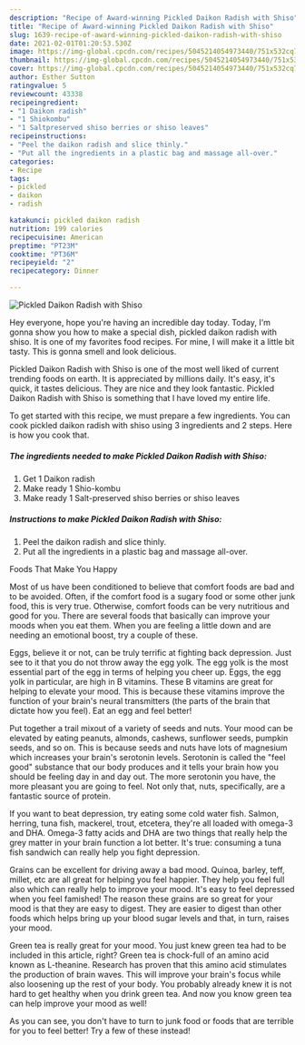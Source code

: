 ```yaml
---
description: "Recipe of Award-winning Pickled Daikon Radish with Shiso"
title: "Recipe of Award-winning Pickled Daikon Radish with Shiso"
slug: 1639-recipe-of-award-winning-pickled-daikon-radish-with-shiso
date: 2021-02-01T01:20:53.530Z
image: https://img-global.cpcdn.com/recipes/5045214054973440/751x532cq70/pickled-daikon-radish-with-shiso-recipe-main-photo.jpg
thumbnail: https://img-global.cpcdn.com/recipes/5045214054973440/751x532cq70/pickled-daikon-radish-with-shiso-recipe-main-photo.jpg
cover: https://img-global.cpcdn.com/recipes/5045214054973440/751x532cq70/pickled-daikon-radish-with-shiso-recipe-main-photo.jpg
author: Esther Sutton
ratingvalue: 5
reviewcount: 43338
recipeingredient:
- "1 Daikon radish"
- "1 Shiokombu"
- "1 Saltpreserved shiso berries or shiso leaves"
recipeinstructions:
- "Peel the daikon radish and slice thinly."
- "Put all the ingredients in a plastic bag and massage all-over."
categories:
- Recipe
tags:
- pickled
- daikon
- radish

katakunci: pickled daikon radish 
nutrition: 199 calories
recipecuisine: American
preptime: "PT23M"
cooktime: "PT36M"
recipeyield: "2"
recipecategory: Dinner

---
```



![Pickled Daikon Radish with Shiso](https://img-global.cpcdn.com/recipes/5045214054973440/751x532cq70/pickled-daikon-radish-with-shiso-recipe-main-photo.jpg)

Hey everyone, hope you're having an incredible day today. Today, I'm gonna show you how to make a special dish, pickled daikon radish with shiso. It is one of my favorites food recipes. For mine, I will make it a little bit tasty. This is gonna smell and look delicious.

Pickled Daikon Radish with Shiso is one of the most well liked of current trending foods on earth. It is appreciated by millions daily. It's easy, it's quick, it tastes delicious. They are nice and they look fantastic. Pickled Daikon Radish with Shiso is something that I have loved my entire life.




To get started with this recipe, we must prepare a few ingredients. You can cook pickled daikon radish with shiso using 3 ingredients and 2 steps. Here is how you cook that.

<!--inarticleads1-->

##### The ingredients needed to make Pickled Daikon Radish with Shiso:

1. Get 1 Daikon radish
1. Make ready 1 Shio-kombu
1. Make ready 1 Salt-preserved shiso berries or shiso leaves




<!--inarticleads2-->

##### Instructions to make Pickled Daikon Radish with Shiso:

1. Peel the daikon radish and slice thinly.
1. Put all the ingredients in a plastic bag and massage all-over.




Foods That Make You Happy


Most of us have been conditioned to believe that comfort foods are bad and to be avoided. Often, if the comfort food is a sugary food or some other junk food, this is very true. Otherwise, comfort foods can be very nutritious and good for you. There are several foods that basically can improve your moods when you eat them. When you are feeling a little down and are needing an emotional boost, try a couple of these.

Eggs, believe it or not, can be truly terrific at fighting back depression. Just see to it that you do not throw away the egg yolk. The egg yolk is the most essential part of the egg in terms of helping you cheer up. Eggs, the egg yolk in particular, are high in B vitamins. These B vitamins are great for helping to elevate your mood. This is because these vitamins improve the function of your brain's neural transmitters (the parts of the brain that dictate how you feel). Eat an egg and feel better!

Put together a trail mixout of a variety of seeds and nuts. Your mood can be elevated by eating peanuts, almonds, cashews, sunflower seeds, pumpkin seeds, and so on. This is because seeds and nuts have lots of magnesium which increases your brain's serotonin levels. Serotonin is called the "feel good" substance that our body produces and it tells your brain how you should be feeling day in and day out. The more serotonin you have, the more pleasant you are going to feel. Not only that, nuts, specifically, are a fantastic source of protein.

If you want to beat depression, try eating some cold water fish. Salmon, herring, tuna fish, mackerel, trout, etcetera, they're all loaded with omega-3 and DHA. Omega-3 fatty acids and DHA are two things that really help the grey matter in your brain function a lot better. It's true: consuming a tuna fish sandwich can really help you fight depression. 

Grains can be excellent for driving away a bad mood. Quinoa, barley, teff, millet, etc are all great for helping you feel happier. They help you feel full also which can really help to improve your mood. It's easy to feel depressed when you feel famished! The reason these grains are so great for your mood is that they are easy to digest. They are easier to digest than other foods which helps bring up your blood sugar levels and that, in turn, raises your mood.

Green tea is really great for your mood. You just knew green tea had to be included in this article, right? Green tea is chock-full of an amino acid known as L-theanine. Research has proven that this amino acid stimulates the production of brain waves. This will improve your brain's focus while also loosening up the rest of your body. You probably already knew it is not hard to get healthy when you drink green tea. And now you know green tea can help improve your mood as well!

As you can see, you don't have to turn to junk food or foods that are terrible for you to feel better! Try a few of these instead!

